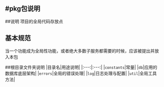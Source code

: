 #pkg包说明
------------
##说明
项目的全局代码存放点

## 基本规范
当一个功能成为全局性功能，或者绝大多数子服务都需要的时候，应该被提出并放入本包


##根目录文件夹说明
|目录名|用途说明|
|:---:|:---:|
|`constants`|常量|
|`db`|应用的数据库底层架构|
|`errors`|全局的错误处理|
|`log`|日志处理与配置|
|`util`|全局工具方法|
